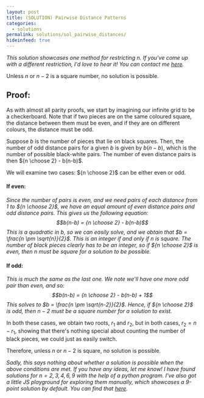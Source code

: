 ```yaml
---
layout: post
title: (SOLUTION) Pairwise Distance Patterns
categories:
  - solutions
permalink: solutions/sol_pairwise_distances/
hideinfeed: true
---
```

 *This solution showcases one method for restricting $n$. If you've come up with a different restriction, I'd love to hear it! You can contact me [here](/about/).*
 
Unless $n$ or $n-2$ is a square number, no solution is possible.

## Proof:
As with almost all parity proofs, we start by imagining our infinite grid to be a checkerboard. Note that if two pieces are on the same coloured square, the distance between them must be even, and if they are on different colours, the distance must be odd.

Suppose $b$ is the number of pieces that lie on black squares. Then, the number of odd distance pairs for a given $b$ is given by $b(n-b)$, which is the number of possible black-white pairs. The number of even distance pairs is then ${n \choose 2} - b(n-b)$.


We will examine two cases: ${n \choose 2}$ can be either even or odd.

#### If even:
*Since the number of pairs is even, and we need pairs of each distance from 1 to ${n \choose 2}$, we have an equal amount of even distance pairs and odd distance pairs. This gives us the following equation:
$$b(n-b) = {n \choose 2} - b(n-b)$$
This is a quadratic in $b$, so we can easily solve, and we obtain that $b = \frac{n \pm \sqrt{n}}{2}$. This is an integer if and only if $n$ is square. The number of black pieces clearly has to be an integer, so if ${n \choose 2}$ is even, then $n$ must be square for a solution to be possible.*

#### If odd:
*This is much the same as the last one. We note we'll have one more odd pair than even, and so:
$$b(n-b) = {n \choose 2} - b(n-b) + 1$$
This solves to $b = \frac{n \pm \sqrt{n-2}}{2}$. Hence, if ${n \choose 2}$ is odd, then $n-2$ must be a square number for a solution to exist.*

In both these cases, we obtain two roots, $r_{1}$ and $r_{2}$, but in both cases, $r_{2} = n - r_{1}$, showing that there's nothing special about counting the number of black pieces, we could just as easily switch.

Therefore, unless $n$ or $n-2$ is square, no solution is possible.

*Sadly, this says nothing about whether a solution is possible when the above conditions are met. If you have any ideas, let me know!
I have found solutions for $n=2,3,4,6,9$ with the help of a python program. I've also got a little JS playground for exploring them manually, which showcases a 9-point solution by default. You can find that [here](https://openprocessing.org/sketch/2041538).*
